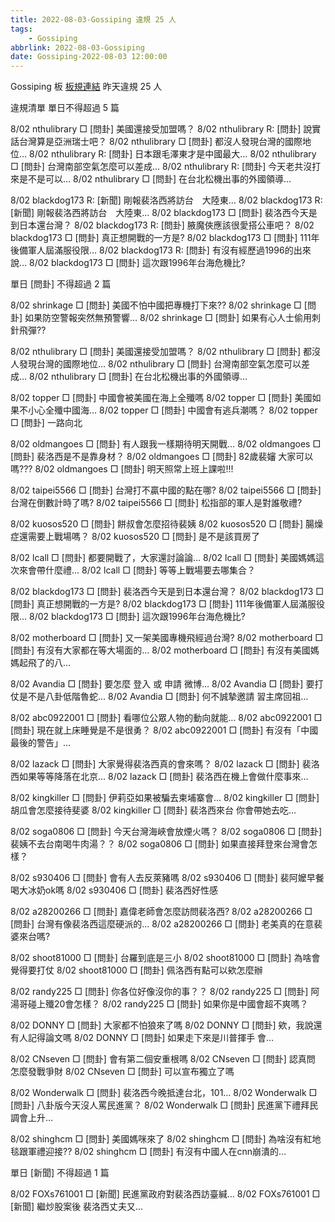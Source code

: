 ```yaml
---
title: 2022-08-03-Gossiping 違規 25 人
tags:
    - Gossiping
abbrlink: 2022-08-03-Gossiping
date: Gossiping-2022-08-03 12:00:00
---
```

Gossiping 板 [板規連結](https://www.ptt.cc/bbs/Gossiping/M.1637425085.A.07D.html)
昨天違規 25 人
<!-- more -->

違規清單
單日不得超過 5 篇

8/02 nthulibrary □ [問卦] 美國還接受加盟嗎？
8/02 nthulibrary R: [問卦] 說實話台灣算是亞洲瑞士吧？
8/02 nthulibrary □ [問卦] 都沒人發現台灣的國際地位…
8/02 nthulibrary R: [問卦] 日本跟毛澤東才是中國最大…
8/02 nthulibrary □ [問卦] 台灣南部空氣怎麼可以差成…
8/02 nthulibrary R: [問卦] 今天老共沒打來是不是可以…
8/02 nthulibrary □ [問卦] 在台北松機出事的外國領導…

8/02 blackdog173 R: [新聞] 剛報裴洛西將訪台　大陸東…
8/02 blackdog173 R: [新聞] 剛報裴洛西將訪台　大陸東…
8/02 blackdog173 □ [問卦] 裴洛西今天是到日本還台灣？
8/02 blackdog173 R: [問卦] 腋魔俠應該很愛搭公車吧？
8/02 blackdog173 □ [問卦] 真正想開戰的一方是?
8/02 blackdog173 □ [問卦] 111年後備軍人屆滿服役限…
8/02 blackdog173 R: [問卦] 有沒有經歷過1996的出來說…
8/02 blackdog173 □ [問卦] 這次跟1996年台海危機比?

單日 [問卦] 不得超過 2 篇

8/02 shrinkage □ [問卦] 美國不怕中國把專機打下來??
8/02 shrinkage □ [問卦] 如果防空警報突然無預警響…
8/02 shrinkage □ [問卦] 如果有心人士偷用刺針飛彈??

8/02 nthulibrary □ [問卦] 美國還接受加盟嗎？
8/02 nthulibrary □ [問卦] 都沒人發現台灣的國際地位…
8/02 nthulibrary □ [問卦] 台灣南部空氣怎麼可以差成…
8/02 nthulibrary □ [問卦] 在台北松機出事的外國領導…

8/02 topper □ [問卦] 中國會被美國在海上全殲嗎
8/02 topper □ [問卦] 美國如果不小心全殲中國海…
8/02 topper □ [問卦] 中國會有逃兵潮嗎？
8/02 topper □ [問卦] 一路向北

8/02 oldmangoes □ [問卦] 有人跟我一樣期待明天開戰…
8/02 oldmangoes □ [問卦] 裴洛西是不是靠身材？
8/02 oldmangoes □ [問卦] 82歲裴嬸 大家可以嗎???
8/02 oldmangoes □ [問卦] 明天照常上班上課啦!!!

8/02 taipei5566 □ [問卦] 台灣打不贏中國的點在哪?
8/02 taipei5566 □ [問卦] 台灣在倒數計時了嗎?
8/02 taipei5566 □ [問卦] 松指部的軍人是對誰敬禮?

8/02 kuosos520 □ [問卦] 餅叔會怎麼招待裴姨
8/02 kuosos520 □ [問卦] 腸燥症還需要上戰場嗎？
8/02 kuosos520 □ [問卦] 是不是該買房了

8/02 lcall □ [問卦] 都要開戰了，大家還討論論…
8/02 lcall □ [問卦] 美國媽媽這次來會帶什麼禮…
8/02 lcall □ [問卦] 等等上戰場要去哪集合？

8/02 blackdog173 □ [問卦] 裴洛西今天是到日本還台灣？
8/02 blackdog173 □ [問卦] 真正想開戰的一方是?
8/02 blackdog173 □ [問卦] 111年後備軍人屆滿服役限…
8/02 blackdog173 □ [問卦] 這次跟1996年台海危機比?

8/02 motherboard □ [問卦] 又一架美國專機飛經過台灣?
8/02 motherboard □ [問卦] 有沒有大家都在等大場面的…
8/02 motherboard □ [問卦] 有沒有美國媽媽起飛了的八…

8/02 Avandia □ [問卦] 要怎麼 登入 或 申請 微博…
8/02 Avandia □ [問卦] 要打仗是不是八卦低階魯蛇…
8/02 Avandia □ [問卦] 何不誠摯邀請 習主席回祖…

8/02 abc0922001 □ [問卦] 看哪位公眾人物的動向就能…
8/02 abc0922001 □ [問卦] 現在就上床睡覺是不是很勇？
8/02 abc0922001 □ [問卦] 有沒有「中國最後的警告」…

8/02 lazack □ [問卦] 大家覺得裴洛西真的會來嗎？
8/02 lazack □ [問卦] 裴洛西如果等等降落在北京…
8/02 lazack □ [問卦] 裴洛西在機上會做什麼事來…

8/02 kingkiller □ [問卦] 伊莉亞如果被騙去柬埔寨會…
8/02 kingkiller □ [問卦] 胡瓜會怎麼接待斐婆
8/02 kingkiller □ [問卦] 裴洛西來台 你會帶她去吃…

8/02 soga0806 □ [問卦] 今天台灣海峽會放煙火嗎？
8/02 soga0806 □ [問卦] 裴姨不去台南喝牛肉湯？？
8/02 soga0806 □ [問卦] 如果直接拜登來台灣會怎樣？

8/02 s930406 □ [問卦] 會有人去反萊豬嗎
8/02 s930406 □ [問卦] 裴阿嬤早餐喝大冰奶ok嗎
8/02 s930406 □ [問卦] 裴洛西好性感

8/02 a28200266 □ [問卦] 嘉偉老師會怎麼訪問裴洛西?
8/02 a28200266 □ [問卦] 台灣有像裴洛西這麼硬派的…
8/02 a28200266 □ [問卦] 老美真的在意裴婆來台嗎?

8/02 shoot81000 □ [問卦] 台羅到底是三小
8/02 shoot81000 □ [問卦] 為啥會覺得要打仗
8/02 shoot81000 □ [問卦] 佩洛西有點可以欸怎麼辦

8/02 randy225 □ [問卦] 你各位好像沒你的事？？
8/02 randy225 □ [問卦] 阿湯哥碰上殲20會怎樣？
8/02 randy225 □ [問卦] 如果你是中國會超不爽嗎？

8/02 DONNY □ [問卦] 大家都不怕狼來了嗎
8/02 DONNY □ [問卦] 欸，我說還有人記得論文嗎
8/02 DONNY □ [問卦] 如果走下來是川普揮手 會…

8/02 CNseven □ [問卦] 會有第二個安重根嗎
8/02 CNseven □ [問卦] 認真問 怎麼發戰爭財
8/02 CNseven □ [問卦] 可以宣布獨立了嗎

8/02 Wonderwalk □ [問卦]  裴洛西今晚抵達台北，101…
8/02 Wonderwalk □ [問卦] 八卦版今天沒人罵民進黨？
8/02 Wonderwalk □ [問卦]  民進黨下禮拜民調會上升…

8/02 shinghcm □ [問卦] 美國媽咪來了
8/02 shinghcm □ [問卦] 為啥沒有紅地毯跟軍禮迎接??
8/02 shinghcm □ [問卦] 有沒有中國人在cnn崩潰的…

單日 [新聞] 不得超過 1 篇

8/02 FOXs761001 □ [新聞] 民進黨政府對裴洛西訪臺緘…
8/02 FOXs761001 □ [新聞] 繼炒股案後 裴洛西丈夫又…